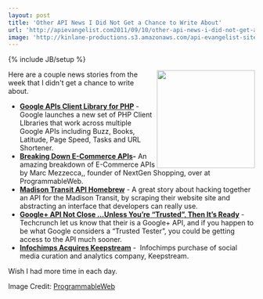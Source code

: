 ```yaml
---
layout: post
title: 'Other API News I Did Not Get a Chance to Write About'
url: 'http://apievangelist.com2011/09/10/other-api-news-i-did-not-get-a-chance-to-write-about/'
image: 'http://kinlane-productions.s3.amazonaws.com/api-evangelist-site/blog/tag-cloud-e-commerce.jpg'
---
```

{% include JB/setup %}
<p>
     <img src="http://blog.programmableweb.com/wp-content/ecommerce01.jpg"  width="200" align="right" />
</p>
<p>
     Here are a couple news stories from the week that I didn't get a chance to write about.
</p>
<ul >
     <li>
          <strong><a title="Google APIs Client Library for PHP" href="http://googlecode.blogspot.com/2011/09/google-apis-client-library-for-php-beta.html">Google APIs Client Library for PHP</a></strong> - Google launches a new set of PHP Client LIbraries that work across multiple Google APIs including Buzz, Books, Latitude, Page Speed, Tasks and URL Shortener.
     </li>
     <li>
          <strong><a title="Breaking Down E-Commerce APIs" href="http://blog.programmableweb.com/2011/09/09/breaking-down-e-commerce-apis/">Breaking Down E-Commerce APIs</a>-</strong> An amazing breakdown of E-Commerce APIs by Marc Mezzecca,, founder of NextGen Shopping, over at ProgrammableWeb.
     </li>
     <li>
          <strong><a title="Madison Transit API Homebrew" href="http://www.gregtracy.com/56599543">Madison Transit API Homebrew</a></strong> - A great story about hacking together an API for the Madison Transit, by scraping their website site and abstracting an interface that developers can really use.  
     </li>
     <li>
          <strong><a title="Google+ API Not Close …Unless You’re “Trusted”, Then It’s Ready" href="http://techcrunch.com/2011/09/08/google-plus-api/">Google+ API Not Close …Unless You’re “Trusted”, Then It’s Ready</a></strong> - Techcrunch let us know that their is a Google+ API, and if you happen to be what Google considers a “Trusted Tester”, you could be getting access to the API much sooner. 
     </li>
     <li>
          <strong><a title="Infochimps Acquires Keepstream" href="http://blog.infochimps.com/2011/09/07/infochimps-acquires-keepstream/">Infochimps Acquires Keepstream</a></strong> -  Infochimps purchase of social media curation and analytics company, Keepstream.
     </li>
</ul>
<p>
     Wish I had more time in each day.
</p>
<p>
     Image Credit: <a href="http://www.programmableweb.com/">ProgrammableWeb</a>
</p>
